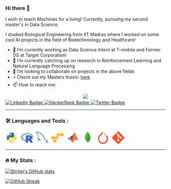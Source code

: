 ### Hi there 👋

I wish to teach Machines for a living! Currently, pursuing my second master's in Data Science. 

I studied Biological Engineering from IIT Madras where I worked on some cool AI projects in the field of Biotechnnology and Healthcare!

- 🔭 I’m currently working as Data Science Intern at T-mobile and Former DS at Target Corporation!
- 🌱 I’m currently catching up on research in Reinforcement Learning and Natural Language Processing
- 👯 I’m looking to collaborate on projects in the above fields
- ⚡ Check out my Masters thesis: [here](https://github.com/Shritej24c/Masters_Thesis)
- 📫 How to reach me:


<div id="header" align="center">
  <img src="https://media.giphy.com/media/M9gbBd9nbDrOTu1Mqx/giphy.gif" width="100"/>
</div>


<div id="badges">
  <a href="https://www.linkedin.com/in/shritej-chavan24/">
    <img src="https://img.shields.io/badge/LinkedIn-blue?style=for-the-badge&logo=linkedin&logoColor=white" alt="LinkedIn Badge"/>
  </a>
  <a href="https://www.hackerrank.com/shritej24c?hr_r=1">
    <img src="https://img.shields.io/badge/HackerRank-black?style=for-the-badge&logo=hackerrank&logoColor=green" alt="HackerRank Badge"/>
  </a>
  <a href="https://twitter.com/shritej24c">
    <img src="https://img.shields.io/badge/Twitter-blue?style=for-the-badge&logo=twitter&logoColor=white" alt="Twitter Badge"/>
  </a>
</div>

---

### :hammer_and_wrench: Languages and Tools :

<div>
  <img src="https://github.com/devicons/devicon/blob/master/icons/python/python-original.svg" title="Python"  alt="Python" width="40" height="40"/>&nbsp;
  <img src="https://github.com/devicons/devicon/blob/master/icons/r/r-original.svg" title="R"  alt="R" width="40" height="40"/>&nbsp;  
  <img src="https://github.com/devicons/devicon/blob/master/icons/mysql/mysql-original.svg" title="MySQL"  alt="MySQL" width="40" height="40"/>&nbsp;
  <img src="https://github.com/devicons/devicon/blob/master/icons/amazonwebservices/amazonwebservices-original.svg" title="AWS" alt="AWS" width="40" height="40"/>&nbsp;
  <img src="https://github.com/devicons/devicon/blob/master/icons/matlab/matlab-original.svg" title="MATLAB"  alt="MATLAB" width="40" height="40"/>&nbsp;
  <img src="https://github.com/devicons/devicon/blob/master/icons/mongodb/mongodb-original.svg" title="mongodb"  alt="mongodb" width="40" height="40"/>&nbsp;
  <img src="https://github.com/devicons/devicon/blob/master/icons/pytorch/pytorch-original.svg" title="Pytorch"  alt="pytorch" width="40" height="40"/>&nbsp;  
  <img src="https://github.com/devicons/devicon/blob/master/icons/git/git-original.svg" title="Git" **alt="Git" width="40" height="40"/>
</div>


---

### :fire: My Stats :

[![Shritej's GitHub stats](https://github-readme-stats.vercel.app/api?username=shritej24c)](https://github.com/anuraghazra/github-readme-stats)


[![GitHub Streak](https://github-readme-streak-stats.herokuapp.com?user=Shritej24c&theme=highcontrast)](https://git.io/streak-stats)
